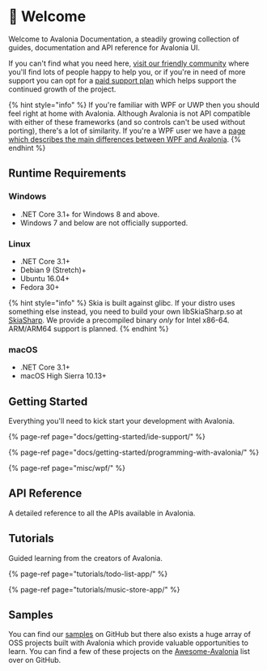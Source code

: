 # 👋 Welcome

Welcome to Avalonia Documentation, a steadily growing collection of guides, documentation and API reference for Avalonia UI.

If you can't find what you need here, [visit our friendly community](https://gitter.im/AvaloniaUI/Avalonia) where you'll find lots of people happy to help you, or if you're in need of more support you can opt for a [paid support plan](https://avaloniaui.net/support.html) which helps support the continued growth of the project.

{% hint style="info" %}
If you're familiar with WPF or UWP then you should feel right at home with Avalonia. Although Avalonia is not API compatible with either of these frameworks \(and so controls can't be used without porting\), there's a lot of similarity. If you're a WPF user we have a [page which describes the main differences between WPF and Avalonia](misc/wpf/).
{% endhint %}

## Runtime Requirements

### Windows

* .NET Core 3.1+ for Windows 8 and above.
* Windows 7 and below are not officially supported.

### Linux

* .NET Core 3.1+
* Debian 9 \(Stretch\)+
* Ubuntu 16.04+
* Fedora 30+

{% hint style="info" %}
Skia is built against glibc. If your distro uses something else instead, you need to build your own libSkiaSharp.so at [SkiaSharp](https://github.com/mono/SkiaSharp). We provide a precompiled binary _only_ for Intel x86-64. ARM/ARM64 support is planned.
{% endhint %}

### macOS

* .NET Core 3.1+
* macOS High Sierra 10.13+

## Getting Started

Everything you'll need to kick start your development with Avalonia.

{% page-ref page="docs/getting-started/ide-support/" %}

{% page-ref page="docs/getting-started/programming-with-avalonia/" %}

{% page-ref page="misc/wpf/" %}

## API Reference

A detailed reference to all the APIs available in Avalonia.

## Tutorials

Guided learning from the creators of Avalonia.

{% page-ref page="tutorials/todo-list-app/" %}

{% page-ref page="tutorials/music-store-app/" %}

## Samples

You can find our [samples](https://github.com/AvaloniaUI/Avalonia/tree/master/samples) on GitHub but there also exists a huge array of OSS projects built with Avalonia which provide valuable opportunities to learn. You can find a few of these projects on the [Awesome-Avalonia](https://github.com/AvaloniaCommunity/awesome-avalonia) list over on GitHub.

